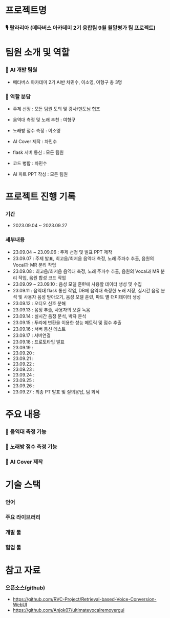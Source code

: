 # 프로젝트명

### 🎙️ 랄라리아 (메타버스 아카데미 2기 융합팀 9월 월말평가 팀 프로젝트)

# 팀원 소개 및 역할

### 👥 AI 개발 팀원
- 메타버스 아카데미 2기 AI반 차민수, 이소영, 여형구 총 3명

### 👥 역할 분담
- 주제 선정 : 모든 팀원 토의 및 강사/멘토님 협조

- 음역대 측정 및 노래 추천 : 여형구
- 노래방 점수 측정 : 이소영
- AI Cover 제작 : 차민수
- flask 서버 통신 : 모든 팀원
- 코드 병합 : 차민수

- AI 파트 PPT 작성 : 모든 팀원

# 프로젝트 진행 기록

### 기간
- 2023.09.04 ~ 2023.09.27

### 세부내용
- 23.09.04 ~ 23.09.06 : 주제 선정 및 발표 PPT 제작
- 23.09.07 : 주제 발표, 최고음/최저음 음역대 측정, 노래 주파수 추출, 음원의 Vocal과 MR 분리 작업
- 23.09.08 : 최고음/최저음 음역대 측정, 노래 주파수 추출, 음원의 Vocal과 MR 분리 작업, 음원 합성 코드 작업
- 23.09.09 ~ 23.09.10 : 음성 모델 훈련에 사용할 데이터 생성 및 수집
- 23.09.11 : 음역대 flask 통신 작업, DB에 음역대 측정한 노래 저장, 실시간 음정 분석 및 사용자 음성 받아오기, 음성 모델 훈련, 파트 별 더미데이터 생성
- 23.09.12 : 오디오 신호 분해
- 23.09.13 : 음정 추출, 사용자의 보컬 녹음
- 23.09.14 : 실시간 음정 분석, 박자 분석
- 23.09.15 : 푸리에 변환을 이용한 성능 메트릭 및 점수 추출
- 23.09.16 : 서버 통신 테스트 
- 23.09.17 : 서버연결 
- 23.09.18 : 프로토타입 발표
- 23.09.19 :
- 23.09.20 :
- 23.09.21 :
- 23.09.22 :
- 23.09.23 :
- 23.09.24 :
- 23.09.25 :
- 23.09.26 :
- 23.09.27 : 최종 PT 발표 및 질의응답, 팀 회식

# 주요 내용

### 🎤 음역대 측정 기능


### 🎤 노래방 점수 측정 기능


### 🎤 AI Cover 제작


# 기술 스택

### 언어

### 주요 라이브러리

### 개발 툴

### 협업 툴


# 참고 자료
### 오픈소스(github)
- https://github.com/RVC-Project/Retrieval-based-Voice-Conversion-WebUI
- https://github.com/Anjok07/ultimatevocalremovergui

